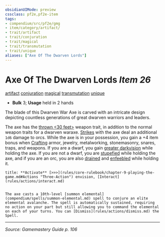 ```yaml
---
obsidianUIMode: preview
cssclass: pf2e,pf2e-item
tags:
- compendium/src/pf2e/gmg
- item/category/artifact/
- trait/artifact
- trait/conjuration
- trait/magical
- trait/transmutation
- trait/unique
aliases: ["Axe Of The Dwarven Lords"]
---
```

# Axe Of The Dwarven Lords *Item 26*  
[artifact](rules/traits/artifact-gmg.md "Artifact Item Trait")  [conjuration](rules/traits/conjuration.md "Conjuration School Trait")  [magical](rules/traits/magical.md "Magical Item Trait")  [transmutation](rules/traits/transmutation.md "Transmutation School Trait")  [unique](rules/traits/unique.md "Unique Rarity Trait")  

- **Bulk** 3; **Usage** held in 2 hands

The blade of this Dwarven War Axe is carved with an intricate design depicting countless generations of great dwarven warriors and leaders.

The axe has the [thrown <30 feet>](rules/traits/thrown-30-feet.md "Thrown Weapon Trait") weapon trait, in addition to the normal weapon traits for a dwarven waraxe. [Strikes](rules/actions/strike.md) with the axe deal an additional `1d6` damage to orcs. While the axe is in your possession, you gain a +4 item bonus when [Crafting](rules/actions/craft.md) armor, jewelry, metalworking, stonemasonry, snares, traps, and weapons. If you are a dwarf, you gain [greater darkvision](rules/abilities/darkvision.md) while holding the axe. If you are not a dwarf, you are [stupefied](rules/conditions.md#Stupefied) while holding the axe, and if you are an orc, you are also [drained](rules/conditions.md#Drained) and [enfeebled](rules/conditions.md#Enfeebled) while holding it.

```ad-embed-ability
title: **Activate** [>>>](rules/core-rulebook/chapter-9-playing-the-game.md#Actions "Three-Action") envision, [Interact](rules/actions/interact.md)


The axe casts a 10th-level [summon elemental](compendium/spells/summon-elemental.md) spell to conjure an elite elemental avalanche. The spell is automatically sustained, requiring no action on your part but still allowing you to command the elemental on each of your turns. You can [Dismiss](rules/actions/dismiss.md) the Spell.
```


---
*Source: Gamemastery Guide p. 106*